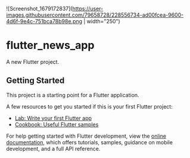 ![Screenshot_1679172837](https://user-images.githubusercontent.com/79658728/228556734-ad00fcea-9600-4d6f-9e4c-751bca78b98e.png | width="250")

# flutter_news_app

A new Flutter project.

## Getting Started

This project is a starting point for a Flutter application.

A few resources to get you started if this is your first Flutter project:

- [Lab: Write your first Flutter app](https://docs.flutter.dev/get-started/codelab)
- [Cookbook: Useful Flutter samples](https://docs.flutter.dev/cookbook)

For help getting started with Flutter development, view the
[online documentation](https://docs.flutter.dev/), which offers tutorials,
samples, guidance on mobile development, and a full API reference.
